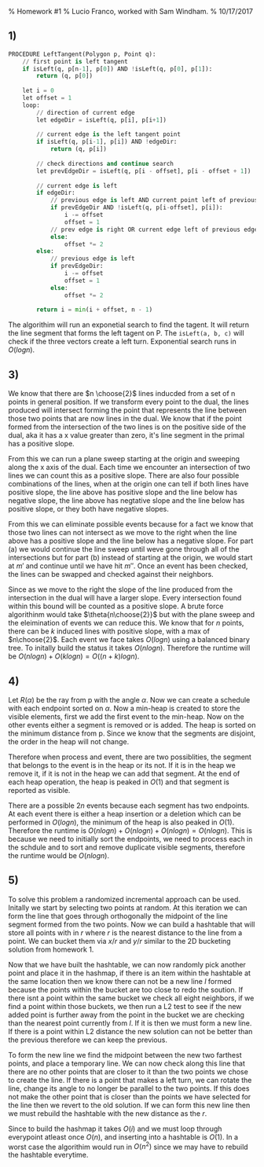 % Homework #1
% Lucio Franco, worked with Sam Windham.
% 10/17/2017

## 1)

```python
PROCEDURE LeftTangent(Polygon p, Point q):
	// first point is left tangent
	if isLeft(q, p[n-1], p[0]) AND !isLeft(q, p[0], p[1]):
		return (q, p[0])
    
	let i = 0
    let offset = 1
	loop:
		// direction of current edge
		let edgeDir = isLeft(q, p[i], p[i+1])
		
		// current edge is the left tangent point
		if isLeft(q, p[i-1], p[i]) AND !edgeDir:
			return (q, p[i])
	    
		// check directions and continue search
		let prevEdgeDir = isLeft(q, p[i - offset], p[i - offset + 1])
		
		// current edge is left
		if edgeDir:
			// previous edge is left AND current point left of previous point
			if prevEdgeDir AND !isLeft(q, p[i-offset], p[i]):
				i -= offset
				offset = 1
			// prev edge is right OR current edge left of previous edge
			else:
				offset *= 2
		else: 
			// previous edge is left
			if prevEdgeDir: 
				i -= offset
				offset = 1
			else: 
				offset *= 2
			
		return i = min(i + offset, n - 1)
```

The algorithim will run an exponetial search to find the tagent. It will return the line segment that forms the left tagent on P. The `isLeft(a, b, c)` will check if the three vectors create a left turn. Exponential search runs in $O(logn)$.

## 3)

We know that there are $n \choose{2}$ lines inducded from a set of n points in general position. If we transform every point to the dual, the lines produced will intersect forming the point that represents the line between those two points that are now lines in the dual. We know that if the point formed from the intersection of the two lines is on the positive side of the dual, aka it has a x value greater than zero, it's line segment in the primal has a positive slope. 

From this we can run a plane sweep starting at the origin and sweeping along the x axis of the dual. Each time we encounter an intersection of two lines we can count this as a positive slope. There are also four possible combinations of the lines, when at the origin one can tell if both lines have positive slope, the line above has positive slope and the line below has negative slope, the line above has negtative slope and the line below has positive slope, or they both have negative slopes. 

From this we can eliminate possible events because for a fact we know that those two lines can not intersect as we move to the right when the line above has a positive slope and the line below has a negative slope. For part (a) we would continue the line sweep until weve gone through all of the intersections but for part (b) instead of starting at the origin, we would start at $m'$ and continue until we have hit $m''$. Once an event has been checked, the lines can be swapped and checked against their neighbors.

Since as we move to the right the slope of the line produced from the intersection in the dual will have a larger slope. Every intersection found within this bound will be counted as a positive slope. A brute force algorithinm would take $\theta{n\choose{2}}$ but with the plane sweep and the eleimination of events we can reduce this. We know that for $n$ points, there can be $k$ induced lines with positive slope, with a max of $n\choose{2}$. Each event we face takes $O(logn)$ using a balanced binary tree. To initally build the status it takes $O(n log n)$. Therefore the runtime will be $O(nlogn) + O(klogn) = O((n + k)logn)$.

## 4)

Let $R(\alpha)$ be the ray from p with the angle $\alpha$. Now we can create a schedule with each endpoint sorted on $\alpha$. Now a min-heap is created to store the visible elements, first we add the first event to the min-heap. Now on the other events either a segment is removed or is added. The heap is sorted on the minimum distance from p. Since we know that the segments are disjoint, the order in the heap will not change. 

Therefore when process and event, there are two possiblities, the segment that belongs to the event is in the heap or its not. If it is in the heap we remove it, if it is not in the heap we can add that segment. At the end of each heap operation, the heap is peaked in $O(1)$ and that segment is reported as visible.

There are a possible $2n$ events because each segment has two endpoints. At each event there is either a heap insertion or a deletion which can be performed in $O(logn)$, the minimum of the heap is also peaked in $O(1)$. Therefore the runtime is $O(nlogn) + O(nlogn) + O(nlogn) = O(nlogn)$. This is because we need to initially sort the endpoints, we need to process each in the schdule and to sort and remove duplicate visible segments, therefore the runtime would be $O(nlogn)$.

## 5)

To solve this problem a randomized incremental approach can be used. Initally we start by selecting two points at random. At this iteration we can form the line that goes through orthogonally the midpoint of the line segment formed from the two points. Now we can build a hashtable that will store all points with in $r$ where $r$ is the nearest distance to the line from a point. We can bucket them via $x / r$ and $y / r$ similar to the 2D bucketing solution from homework 1.

Now that we have built the hashtable, we can now randomly pick another point and place it in the hashmap, if there is an item within the hashtable at the same location then we know there can not be a new line $l$ formed because the points within the bucket are too close to redo the soution. If there isnt a point within the same bucket we check all eight neighbors, if we find a point within those buckets, we then run a L2 test to see if the new added point is further away from the point in the bucket we are checking than the nearest point currently from $l$. If it is then we must form a new line. If there is a point within L2 distance the new solution can not be better than the previous therefore we can keep the previous.

To form the new line we find the midpoint between the new two farthest points, and place a temporary line. We can now check along this line that there are no other points that are closer to it than the two points we chose to create the line. If there is a point that makes a left turn, we can rotate the line, change its angle to no longer be parallel to the two points. If this does not make the other point that is closer than the points we have selected for the line then we revert to the old solution. If we can form this new line then we must rebuild the hashtable with the new distance as the $r$.

Since to build the hashmap it takes $O(i)$ and we must loop through everypoint atleast once $O(n)$, and inserting into a hashtable is $O(1)$. In a worst case the algorithim would run in $O(n^2)$ since we may have to rebuild the hashtable everytime.


